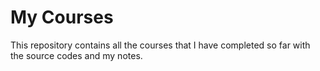 # My Courses
This repository contains all the courses that I have completed so far with the source codes and my notes.
